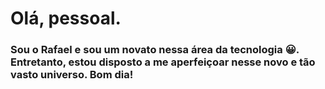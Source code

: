 # Olá, pessoal.

### Sou o Rafael e sou um novato nessa área da tecnologia :grinning:. Entretanto, estou disposto a me aperfeiçoar nesse novo e tão vasto universo. Bom dia!